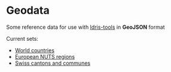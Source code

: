 # Geodata

Some reference data for use with [Idris-tools](http://www.idris-maps.com) in **GeoJSON** format

Current sets:
* [World countries](https://github.com/idris-maps/idris-geodata/tree/master/world_countries)
* [European NUTS regions](https://github.com/idris-maps/idris-geodata/tree/master/NUTS)
* [Swiss cantons and communes](https://github.com/idris-maps/idris-geodata/tree/master/switzerland)

